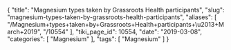 {
    "title": "Magnesium types taken by Grassroots Health participants",
    "slug": "magnesium-types-taken-by-grassroots-health-participants",
    "aliases": [
        "/Magnesium+types+taken+by+Grassroots+Health+participants+\u2013+March+2019",
        "/10554"
    ],
    "tiki_page_id": 10554,
    "date": "2019-03-08",
    "categories": [
        "Magnesium"
    ],
    "tags": [
        "Magnesium"
    ]
}